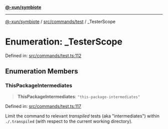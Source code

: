 [**@-xun/symbiote**](../../../../README.md)

***

[@-xun/symbiote](../../../../README.md) / [src/commands/test](../README.md) / \_TesterScope

# Enumeration: \_TesterScope

Defined in: [src/commands/test.ts:112](https://github.com/Xunnamius/symbiote/blob/69d7b76e5696ff589285094e16ec41aa92317af3/src/commands/test.ts#L112)

## Enumeration Members

### ThisPackageIntermediates

> **ThisPackageIntermediates**: `"this-package-intermediates"`

Defined in: [src/commands/test.ts:117](https://github.com/Xunnamius/symbiote/blob/69d7b76e5696ff589285094e16ec41aa92317af3/src/commands/test.ts#L117)

Limit the command to relevant _transpiled_ tests (aka "intermediates")
within `./.transpiled` (with respect to the current working directory).
